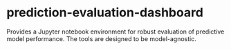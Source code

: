 # prediction-evaluation-dashboard
Provides a Jupyter notebook environment for robust evaluation of predictive model performance. The tools are designed to be model-agnostic. 
